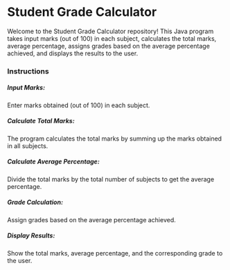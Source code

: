 # Student Grade Calculator
Welcome to the Student Grade Calculator repository! This Java program takes input marks (out of 100) in each subject, calculates the total marks, average percentage, assigns grades based on the average percentage achieved, and displays the results to the user.

### Instructions
##### Input Marks:
Enter marks obtained (out of 100) in each subject.

##### Calculate Total Marks:
The program calculates the total marks by summing up the marks obtained in all subjects.

##### Calculate Average Percentage:
Divide the total marks by the total number of subjects to get the average percentage.

##### Grade Calculation:
Assign grades based on the average percentage achieved.

##### Display Results:
Show the total marks, average percentage, and the corresponding grade to the user.
